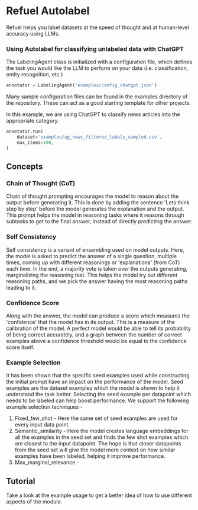 # Refuel Autolabel

Refuel helps you label datasets at the speed of thought and at human-level accuracy using LLMs. 


### Using Autolabel for classifying unlabeled data with ChatGPT

The LabelingAgent class is initialized with a configuration file, which defines the task you would like the LLM to perform on your data (i.e. classification, entity recognition, etc.)
``` py
annotator = LabelingAgent('examples/config_chatgpt.json')
```

Many sample configuration files can be found in the examples directory of the repository. These can act as a good starting template for other projects.

In this example, we are using ChatGPT to classify news articles into the appropriate category.
``` py
annotator.run(
    dataset='examples/ag_news_filtered_labels_sampled.csv',
    max_items=100,
)
```

## Concepts

### Chain of Thought (CoT)
Chain of thought prompting encourages the model to reason about the output before generating it. This is done by adding the sentence 'Lets think step by step' before the model generates the explanation and the output. This prompt helps the model in reasoning tasks where it reasons through subtasks to get to the final answer, instead of directly predicting the answer.

### Self Consistency
Self consistency is a variant of ensembling used on model outputs. Here, the model is asked to predict the answer of a single question, multiple times, coming up with different reasonings or 'explanations' (from CoT) each time. In the end, a majority vote is taken over the outputs generating, marginalizing the reasoning text. This helps the model try out different reasoning paths, and we pick the answer having the most reasoning paths leading to it.

### Confidence Score
Along with the answer, the model can produce a score which measures the 'confidence' that the model has in its output. This is a measure of the calibration of the model. A perfect model would be able to tell its probability of being correct accurately, and a graph between the number of correct examples above a confidence threshold would be equal to the confidence score itself.

### Example Selection
It has been shown that the specific seed examples used while constructing the initial prompt have an impact on the performance of the model. Seed examples are the dataset examples which the model is shown to help it understand the task better. Selecting the seed example per datapoint which needs to be labeled can help boost performance. We support the following example selection techniques -

1. Fixed_few_shot - Here the same set of seed examples are used for every input data point.
2. Semantic_similarity - Here the model creates language embeddings for all the examples in the seed set and finds the few shot examples which are closest to the input datapoint. The hope is that closer datapoints from the seed set will give the model more context on how similar examples have been labeled, helping it improve performance.
3. Max_marginal_relevance - 

## Tutorial

Take a look at the example usage to get a better idea of how to use different aspects of the module.